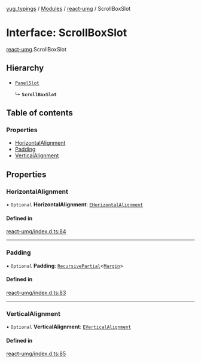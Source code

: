 [yug_typings](../README.md) / [Modules](../modules.md) / [react-umg](../modules/react_umg.md) / ScrollBoxSlot

# Interface: ScrollBoxSlot

[react-umg](../modules/react_umg.md).ScrollBoxSlot

## Hierarchy

- [`PanelSlot`](react_umg.PanelSlot.md)

  ↳ **`ScrollBoxSlot`**

## Table of contents

### Properties

- [HorizontalAlignment](react_umg.ScrollBoxSlot.md#horizontalalignment)
- [Padding](react_umg.ScrollBoxSlot.md#padding)
- [VerticalAlignment](react_umg.ScrollBoxSlot.md#verticalalignment)

## Properties

### HorizontalAlignment

• `Optional` **HorizontalAlignment**: [`EHorizontalAlignment`](../enums/ue_ue.EHorizontalAlignment.md)

#### Defined in

[react-umg/index.d.ts:84](https://github.com/YugMetaverse/yug_typings/blob/25cad34/react-umg/index.d.ts#L84)

___

### Padding

• `Optional` **Padding**: [`RecursivePartial`](../modules/react_umg.md#recursivepartial)<[`Margin`](../classes/ue_ue.Margin.md)\>

#### Defined in

[react-umg/index.d.ts:83](https://github.com/YugMetaverse/yug_typings/blob/25cad34/react-umg/index.d.ts#L83)

___

### VerticalAlignment

• `Optional` **VerticalAlignment**: [`EVerticalAlignment`](../enums/ue_ue.EVerticalAlignment.md)

#### Defined in

[react-umg/index.d.ts:85](https://github.com/YugMetaverse/yug_typings/blob/25cad34/react-umg/index.d.ts#L85)
